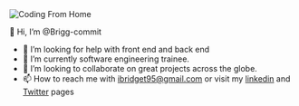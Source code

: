 <img src ="/storage/emulated/0/Download/68747470733a2f2f6d656469612e67697068792e636f6d2f6d656469612f4d3967624264396e6244724f5475314d71782f67697068792e676966.gif" alt ="Coding From Home"/> 

👋 Hi, I’m @Brigg-commit
- 👀 I’m looking for help with front end and back end
- 🌱 I’m currently software engineering trainee.
- 💞️ I’m looking to collaborate on great projects across the globe.
- 📫 How to reach me with
ibridget95@gmail.com or visit my <a href ="https://www.linkedin.com/in/idam-bridget-5bb45a237">linkedin</a> and <a href ="https://www.twitter.com/Bridgetjimt">Twitter</a>
pages
<!---
Brigg-commit/Brigg-commit is a ✨ special ✨ repository because its `README.md` (this file) appears on your GitHub profile.
You can click the Preview link to take a look at your changes.
--->
